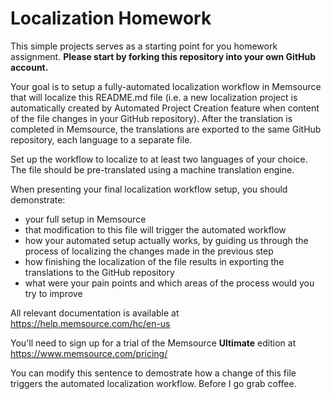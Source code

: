 # Localization Homework
This simple projects serves as a starting point for you homework assignment. **Please start by forking this repository into your own GitHub account.**

Your goal is to setup a fully-automated localization workflow in Memsource that will localize this README.md file (i.e. a new localization project is automatically created by Automated Project Creation feature when content of the file changes in your GitHub repository). After the translation is completed in Memsource, the translations are exported to the same GitHub repository, each language to a separate file.

Set up the workflow to localize to at least two languages of your choice. The file should be pre-translated using a machine translation engine.

When presenting your final localization workflow setup, you should demonstrate:
* your full setup in Memsource
* that modification to this file will trigger the automated workflow
* how your automated setup actually works, by guiding us through the process of localizing the changes made in the previous step
* how finishing the localization of the file results in exporting the translations to the GitHub repository
* what were your pain points and which areas of the process would you try to improve

All relevant documentation is available at https://help.memsource.com/hc/en-us

You'll need to sign up for a trial of the Memsource **Ultimate** edition at https://www.memsource.com/pricing/

You can modify this sentence to demostrate how a change of this file triggers the automated localization workflow.
Before I go grab coffee.
